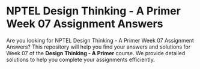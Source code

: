# NPTEL Design Thinking - A Primer Week 07 Assignment Answers

Are you looking for NPTEL Design Thinking - A Primer Week 07 Assignment Answers? This repository will help you find your answers and solutions for Week 07 of the **Design Thinking - A Primer** course. We provide detailed solutions to help you complete your assignments efficiently.